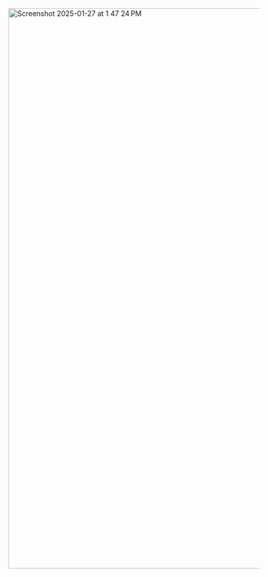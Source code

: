 <img width="1122" alt="Screenshot 2025-01-27 at 1 47 24 PM" src="https://github.com/user-attachments/assets/4f522cca-9858-42fe-bada-6942364a5628" />
